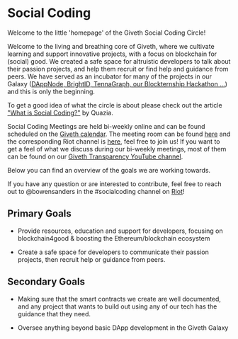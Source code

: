 <h1>Social Coding</h1>

Welcome to the little 'homepage' of the Giveth Social Coding Circle!

Welcome to the living and breathing core of Giveth, where we cultivate learning and support innovative projects, with a focus on blockchain for (social) good. We created a safe space for altruistic developers to talk about their passion projects, and help them recruit or find help and guidance from peers. We have served as an incubator for many of the projects in our Galaxy ([DAppNode, BrightID, TennaGraph, our Blockternship Hackathon ...](https://giveth.io/#galaxy)) and this is only the beginning.

To get a good idea of what the circle is about please check out the article ["What is Social Coding?"](https://medium.com/giveth/what-is-social-coding-fa81feacfa32) by Quazia.

Social Coding Meetings are held bi-weekly online and can be found scheduled on the [Giveth calendar](../dac/calendar/). The meeting room can be found [here](https://meet.jit.si/giveth-socialcoding) and the corresponding Riot channel is [here](https://riot.im/app/#/room/#giveth-social-coding:matrix.org), feel free to join us!
If you want to get a feel of what we discuss during our bi-weekly meetings, most of them can be found on our [Giveth Transparency YouTube channel](https://www.youtube.com/channel/UCdqmP4axeI1hNmX20aZsOwg).

Below you can find an overview of the goals we are working towards.

If you have any question or are interested to contribute, feel free to reach out to @bowensanders in the #socialcoding channel on [Riot](http://giveth.io/join)!


<h2> Primary Goals </h2>

* Provide resources, education and support for developers, focusing on blockchain4good & boosting the Ethereum/blockchain ecosystem

* Create a safe space for developers to communicate their passion projects, then recruit help or guidance from peers.

<h2> Secondary Goals </h2>

* Making sure that the smart contracts we create are well documented, and any project that wants to build out using any of our tech has the guidance that they need.

* Oversee anything beyond basic DApp development in the Giveth Galaxy
